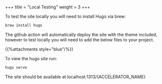 +++
title = "Local Testing"
weight = 3
+++

To test the site locally you will need to install Hugo via brew:

```bash
brew install hugo 
```

The github action will automatically deploy the site with the theme included, however to test locally you will need to add the below files to your project.

{{%attachments style="blue"/%}}

To view the hugo site run:

```bash
hugo serve
```

The site should be available at localhost:1313/{ACCELERATOR_NAME}